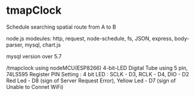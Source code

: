 # tmapClock
Schedule searching spatial route from A to B


node.js
modeules:
http, request, node-schedule, fs, JSON, express, body-parser, mysql, chart.js

mysql
version over 5.7

/tmapclock
using nodeMCU(ESP8266)
4-bit-LED Digital Tube using 5 pin, 74LS595 Register
PIN Setting :
4 bit LED : SCLK - D3, RCLK - D4, DIO - D2
Red Led - D8 (sign of Server Request Error), Yellow Led - D7 (sign of Unable to Connet WiFi)

